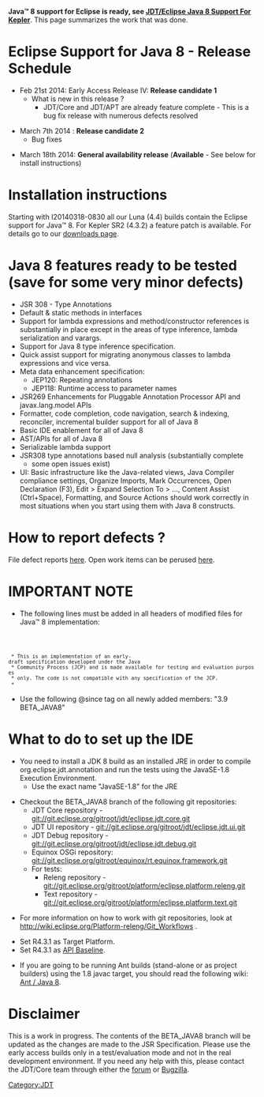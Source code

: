**Java™ 8 support for Eclipse is ready, see [JDT/Eclipse Java 8 Support
For Kepler](JDT/Eclipse_Java_8_Support_For_Kepler "wikilink")**. This
page summarizes the work that was done.

# Eclipse Support for Java 8 - Release Schedule

  - Feb 21st 2014: Early Access Release IV: **Release candidate 1**
      - What is new in this release ?
          - JDT/Core and JDT/APT are already feature complete - This is
            a bug fix release with numerous defects resolved

<!-- end list -->

  - March 7th 2014 : **Release candidate 2**
      - Bug fixes

<!-- end list -->

  - March 18th 2014: **General availability release** (**Available** -
    See below for install instructions)

# Installation instructions

Starting with I20140318-0830 all our Luna (4.4) builds contain the
Eclipse support for Java™ 8. For Kepler SR2 (4.3.2) a feature patch is
available. For details go to our [downloads
page](http://download.eclipse.org/eclipse/downloads/).

# Java 8 features ready to be tested (save for some very minor defects)

  - JSR 308 - Type Annotations
  - Default & static methods in interfaces
  - Support for lambda expressions and method/constructor references is
    substantially in place except in the areas of type inference, lambda
    serialization and varargs.
  - Support for Java 8 type inference specification.
  - Quick assist support for migrating anonymous classes to lambda
    expressions and vice versa.
  - Meta data enhancement specification:
      - JEP120: Repeating annotations
      - JEP118: Runtime access to parameter names
  - JSR269 Enhancements for Pluggable Annotation Processor API and
    javax.lang.model APIs
  - Formatter, code completion, code navigation, search & indexing,
    reconciler, incremental builder support for all of Java 8
  - Basic IDE enablement for all of Java 8
  - AST/APIs for all of Java 8
  - Serializable lambda support
  - JSR308 type annotations based null analysis (substantially complete
    - some open issues exist)
  - UI: Basic infrastructure like the Java-related views, Java Compiler
    compliance settings, Organize Imports, Mark Occurrences, Open
    Declaration (F3), Edit \> Expand Selection To \> ..., Content Assist
    (Ctrl+Space), Formatting, and Source Actions should work correctly
    in most situations when you start using them with Java 8 constructs.



# How to report defects ?

File defect reports
[here](https://bugs.eclipse.org/bugs/enter_bug.cgi?product=JDT).
Open work items can be perused
[here](https://bugs.eclipse.org/bugs/buglist.cgi?list_id=7107554&classification=Eclipse&query_format=advanced&bug_status=UNCONFIRMED&bug_status=NEW&bug_status=ASSIGNED&bug_status=REOPENED&component=APT&component=Core&product=JDT&target_milestone=BETA%20J8).

# IMPORTANT NOTE

  - The following lines must be added in all headers of modified files
    for Java™ 8 implementation:<code>

` * This is an implementation of an early-draft specification developed under the Java`
` * Community Process (JCP) and is made available for testing and evaluation purposes`
` * only. The code is not compatible with any specification of the JCP.`
` *`
</code>

  - Use the following @since tag on all newly added members: "3.9
    BETA_JAVA8"



# What to do to set up the IDE

  - You need to install a JDK 8 build as an installed JRE in order to
    compile org.eclipse.jdt.annotation and run the tests using the
    JavaSE-1.8 Execution Environment.
      - Use the exact name "JavaSE-1.8" for the JRE

<!-- end list -->

  - Checkout the BETA_JAVA8 branch of the following git repositories:
      - JDT Core repository -
        <git://git.eclipse.org/gitroot/jdt/eclipse.jdt.core.git>
      - JDT UI repository -
        <git://git.eclipse.org/gitroot/jdt/eclipse.jdt.ui.git>
      - JDT Debug repository -
        <git://git.eclipse.org/gitroot/jdt/eclipse.jdt.debug.git>
      - Equinox OSGi repository:
        <git://git.eclipse.org/gitroot/equinox/rt.equinox.framework.git>
      - For tests:
          - Releng repository -
            <git://git.eclipse.org/gitroot/platform/eclipse.platform.releng.git>
          - Text repository -
            <git://git.eclipse.org/gitroot/platform/eclipse.platform.text.git>

<!-- end list -->

  - For more information on how to work with git repositories, look at
    <http://wiki.eclipse.org/Platform-releng/Git_Workflows> .

<!-- end list -->

  - Set R4.3.1 as Target Platform.
  - Set R4.3.1 as [API
    Baseline](Version_Numbering#API_Baseline_in_API_Tools "wikilink").

<!-- end list -->

  - If you are going to be running Ant builds (stand-alone or as project
    builders) using the 1.8 javac target, you should read the following
    wiki: [Ant / Java 8](Ant/Java8 "wikilink").



# Disclaimer

This is a work in progress. The contents of the BETA_JAVA8 branch will
be updated as the changes are made to the JSR Specification. Please use
the early access builds only in a test/evaluation mode and not in the
real development environment. If you need any help with this, please
contact the JDT/Core team through either the
[forum](http://www.eclipse.org/forums/index.php/f/13/) or
[Bugzilla](https://bugs.eclipse.org/bugs/enter_bug.cgi?product=JDT).

[Category:JDT](Category:JDT "wikilink")